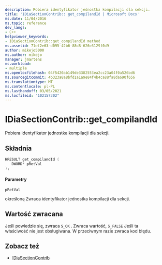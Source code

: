 ```yaml
---
description: Pobiera identyfikator jednostka kompilacji dla sekcji.
title: 'IDiaSectionContrib:: get_compilandId | Microsoft Docs'
ms.date: 11/04/2016
ms.topic: reference
dev_langs:
- C++
helpviewer_keywords:
- IDiaSectionContrib::get_compilandId method
ms.assetid: 71ef2e63-d095-42b6-88d8-626e3129f0d9
author: mikejo5000
ms.author: mikejo
manager: jmartens
ms.workload:
- multiple
ms.openlocfilehash: 04f5420ab149de3382553ea2cc23a04f0a526bd6
ms.sourcegitcommit: 4b323a8a8bfd1a1a9e84f4b4ca88fa8da690f656
ms.translationtype: MT
ms.contentlocale: pl-PL
ms.lasthandoff: 03/05/2021
ms.locfileid: "102157302"
---
```

# <a name="idiasectioncontribget_compilandid"></a>IDiaSectionContrib::get_compilandId
Pobiera identyfikator jednostka kompilacji dla sekcji.

## <a name="syntax"></a>Składnia

```C++
HRESULT get_compilandId ( 
   DWORD* pRetVal
);
```

#### <a name="parameters"></a>Parametry
 `pRetVal`

określoną Zwraca identyfikator jednostka kompilacji dla sekcji.

## <a name="return-value"></a>Wartość zwracana
 Jeśli powiedzie się, zwraca `S_OK` . Zwraca wartość, `S_FALSE` Jeśli ta właściwość nie jest obsługiwana. W przeciwnym razie zwraca kod błędu.

## <a name="see-also"></a>Zobacz też
- [IDiaSectionContrib](../../debugger/debug-interface-access/idiasectioncontrib.md)
